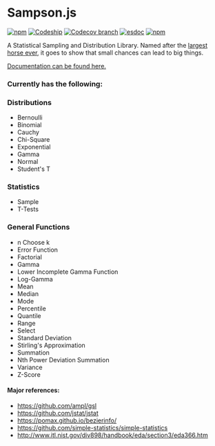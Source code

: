 # Sampson.js

[![npm](https://img.shields.io/npm/v/sampson.svg?maxAge=2592000)](https://www.npmjs.com/package/sampson)
[![Codeship](https://img.shields.io/codeship/41642b20-e4c0-0133-31b0-569c79a00c74/master.svg?maxAge=2592000)]()
[![Codecov branch](https://img.shields.io/codecov/c/github/atgJack/sampson/master.svg?maxAge=2592000)](https://codecov.io/github/atgJack/sampson)
[![esdoc](https://doc.esdoc.org/github.com/atgJack/sampson/badge.svg)](https://doc.esdoc.org/github.com/atgJack/sampson/)
[![npm](https://img.shields.io/npm/l/sampson.svg?maxAge=2592000)](https://github.com/atgJack/sampson/blob/master/LICENSE)


A Statistical Sampling and Distribution Library.
Named after the [largest horse ever](https://en.wikipedia.org/wiki/Sampson_(horse)),
it goes to show that small chances can lead to big things.

[Documentation can be found here.](https://doc.esdoc.org/github.com/atgJack/sampson/)

### **Currently has the following:**

### Distributions

- Bernoulli
- Binomial
- Cauchy
- Chi-Square
- Exponential
- Gamma
- Normal
- Student's T

### Statistics

- Sample
- T-Tests

### General Functions

- n Choose k
- Error Function
- Factorial
- Gamma
- Lower Incomplete Gamma Function
- Log-Gamma
- Mean
- Median
- Mode
- Percentile
- Quantile
- Range
- Select
- Standard Deviation
- Stirling's Approximation
- Summation
- Nth Power Deviation Summation
- Variance
- Z-Score

#### Major references:

- https://github.com/ampl/gsl
- https://github.com/jstat/jstat
- https://pomax.github.io/bezierinfo/
- https://github.com/simple-statistics/simple-statistics
- http://www.itl.nist.gov/div898/handbook/eda/section3/eda366.htm
